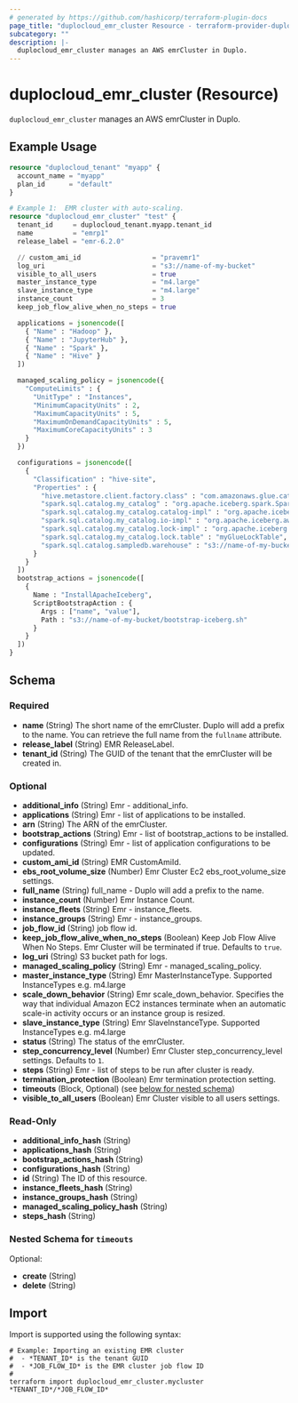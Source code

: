 ```yaml
---
# generated by https://github.com/hashicorp/terraform-plugin-docs
page_title: "duplocloud_emr_cluster Resource - terraform-provider-duplocloud"
subcategory: ""
description: |-
  duplocloud_emr_cluster manages an AWS emrCluster in Duplo.
---
```


# duplocloud_emr_cluster (Resource)

`duplocloud_emr_cluster` manages an AWS emrCluster in Duplo.

## Example Usage

```terraform
resource "duplocloud_tenant" "myapp" {
  account_name = "myapp"
  plan_id      = "default"
}

# Example 1:  EMR cluster with auto-scaling.
resource "duplocloud_emr_cluster" "test" {
  tenant_id     = duplocloud_tenant.myapp.tenant_id
  name          = "emrp1"
  release_label = "emr-6.2.0"

  // custom_ami_id                  = "pravemr1"
  log_uri                           = "s3://name-of-my-bucket"
  visible_to_all_users              = true
  master_instance_type              = "m4.large"
  slave_instance_type               = "m4.large"
  instance_count                    = 3
  keep_job_flow_alive_when_no_steps = true

  applications = jsonencode([
    { "Name" : "Hadoop" },
    { "Name" : "JupyterHub" },
    { "Name" : "Spark" },
    { "Name" : "Hive" }
  ])

  managed_scaling_policy = jsonencode({
    "ComputeLimits" : {
      "UnitType" : "Instances",
      "MinimumCapacityUnits" : 2,
      "MaximumCapacityUnits" : 5,
      "MaximumOnDemandCapacityUnits" : 5,
      "MaximumCoreCapacityUnits" : 3
    }
  })

  configurations = jsonencode([
    {
      "Classification" : "hive-site",
      "Properties" : {
        "hive.metastore.client.factory.class" : "com.amazonaws.glue.catalog.metastore.AWSGlueDataCatalogHiveClientFactory",
        "spark.sql.catalog.my_catalog" : "org.apache.iceberg.spark.SparkCatalog",
        "spark.sql.catalog.my_catalog.catalog-impl" : "org.apache.iceberg.aws.glue.GlueCatalog",
        "spark.sql.catalog.my_catalog.io-impl" : "org.apache.iceberg.aws.s3.S3FileIO",
        "spark.sql.catalog.my_catalog.lock-impl" : "org.apache.iceberg.aws.glue.DynamoLockManager",
        "spark.sql.catalog.my_catalog.lock.table" : "myGlueLockTable",
        "spark.sql.catalog.sampledb.warehouse" : "s3://name-of-my-bucket/parquet5"
      }
    }
  ])
  bootstrap_actions = jsonencode([
    {
      Name : "InstallApacheIceberg",
      ScriptBootstrapAction : {
        Args : ["name", "value"],
        Path : "s3://name-of-my-bucket/bootstrap-iceberg.sh"
      }
    }
  ])
}
```

<!-- schema generated by tfplugindocs -->
## Schema

### Required

- **name** (String) The short name of the emrCluster.  Duplo will add a prefix to the name.  You can retrieve the full name from the `fullname` attribute.
- **release_label** (String) EMR ReleaseLabel.
- **tenant_id** (String) The GUID of the tenant that the emrCluster will be created in.

### Optional

- **additional_info** (String) Emr - additional_info.
- **applications** (String) Emr - list of applications to be installed.
- **arn** (String) The ARN of the emrCluster.
- **bootstrap_actions** (String) Emr - list of bootstrap_actions to be installed.
- **configurations** (String) Emr - list of application configurations to be updated.
- **custom_ami_id** (String) EMR CustomAmiId.
- **ebs_root_volume_size** (Number) Emr Cluster Ec2 ebs_root_volume_size settings.
- **full_name** (String) full_name - Duplo will add a prefix to the name.
- **instance_count** (Number) Emr Instance Count.
- **instance_fleets** (String) Emr - instance_fleets.
- **instance_groups** (String) Emr - instance_groups.
- **job_flow_id** (String) job flow id.
- **keep_job_flow_alive_when_no_steps** (Boolean) Keep Job Flow Alive When No Steps. Emr Cluster will be terminated if true. Defaults to `true`.
- **log_uri** (String) S3 bucket path for logs.
- **managed_scaling_policy** (String) Emr - managed_scaling_policy.
- **master_instance_type** (String) Emr MasterInstanceType. Supported InstanceTypes e.g. m4.large
- **scale_down_behavior** (String) Emr scale_down_behavior. Specifies the way that individual Amazon EC2 instances terminate when an automatic scale-in activity occurs or an instance group is resized.
- **slave_instance_type** (String) Emr SlaveInstanceType. Supported InstanceTypes e.g. m4.large
- **status** (String) The status of the emrCluster.
- **step_concurrency_level** (Number) Emr Cluster step_concurrency_level settings. Defaults to `1`.
- **steps** (String) Emr - list of steps to be run after cluster is ready.
- **termination_protection** (Boolean) Emr termination protection setting.
- **timeouts** (Block, Optional) (see [below for nested schema](#nestedblock--timeouts))
- **visible_to_all_users** (Boolean) Emr Cluster visible to all users settings.

### Read-Only

- **additional_info_hash** (String)
- **applications_hash** (String)
- **bootstrap_actions_hash** (String)
- **configurations_hash** (String)
- **id** (String) The ID of this resource.
- **instance_fleets_hash** (String)
- **instance_groups_hash** (String)
- **managed_scaling_policy_hash** (String)
- **steps_hash** (String)

<a id="nestedblock--timeouts"></a>
### Nested Schema for `timeouts`

Optional:

- **create** (String)
- **delete** (String)

## Import

Import is supported using the following syntax:

```shell
# Example: Importing an existing EMR cluster
#  - *TENANT_ID* is the tenant GUID
#  - *JOB_FLOW_ID* is the EMR cluster job flow ID
#
terraform import duplocloud_emr_cluster.mycluster *TENANT_ID*/*JOB_FLOW_ID*
```
